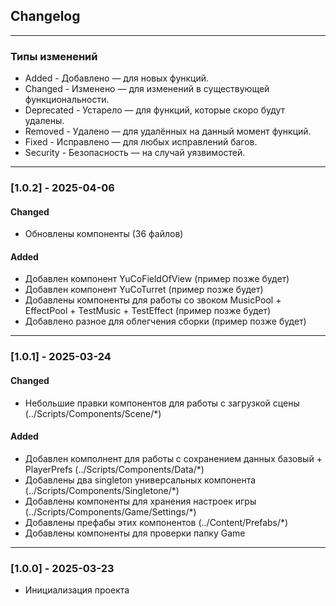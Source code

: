 ## Changelog

----------------

### Типы изменений

* Added - Добавлено — для новых функций.
* Changed - Изменено — для изменений в существующей функциональности.
* Deprecated - Устарело — для функций, которые скоро будут удалены.
* Removed - Удалено — для удалённых на данный момент функций.
* Fixed - Исправлено — для любых исправлений багов.
* Security - Безопасность — на случай уязвимостей.

----------------

### [1.0.2] - 2025-04-06

#### Changed

- Обновлены компоненты (36 файлов)

#### Added

- Добавлен компонент YuCoFieldOfView (пример позже будет)
- Добавлен компонент YuCoTurret (пример позже будет)
- Добавлены компоненты для работы со звоком MusicPool + EffectPool + TestMusic + TestEffect (пример позже будет)
- Добавлено разное для облегчения сборки (пример позже будет)

----------------

### [1.0.1] - 2025-03-24

#### Changed

- Небольшие правки компонентов для работы с загрузкой сцены (../Scripts/Components/Scene/*)

#### Added

- Добавлен комполнент для работы с сохранением данных базовый + PlayerPrefs (../Scripts/Components/Data/*)
- Добавлены два singleton универсальных компонента (../Scripts/Components/Singletone/*)
- Добавлены компоненты для хранения настроек игры (../Scripts/Components/Game/Settings/*)
- Добавлены префабы этих компонентов (../Content/Prefabs/*)
- Добавлены компоненты для проверки папку Game

----------------

### [1.0.0] - 2025-03-23

- Инициализация проекта